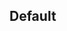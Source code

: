 <script>
  import TablePagination from '$lib/components/TablePagination.svelte';
  import Preview from '$lib/components/Preview.svelte';

  import paginationStore from '$lib/stores/paginationStore';

  const pagination = paginationStore();
</script>

## Default

<Preview>
  <TablePagination {pagination} />
</Preview>

